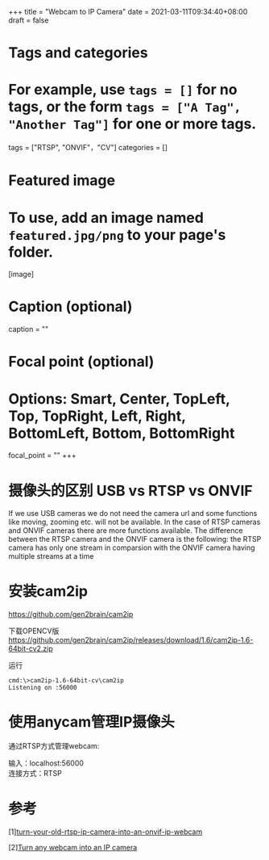 +++
title = "Webcam to IP Camera"
date = 2021-03-11T09:34:40+08:00
draft = false

# Tags and categories
# For example, use `tags = []` for no tags, or the form `tags = ["A Tag", "Another Tag"]` for one or more tags.
tags = ["RTSP", "ONVIF"，"CV"]
categories = []

# Featured image
# To use, add an image named `featured.jpg/png` to your page's folder. 
[image]
  # Caption (optional)
  caption = ""

  # Focal point (optional)
  # Options: Smart, Center, TopLeft, Top, TopRight, Left, Right, BottomLeft, Bottom, BottomRight
  focal_point = ""
+++


# 摄像头的区别 USB  vs  RTSP  vs  ONVIF

If we use USB cameras we do not need the camera url and some functions like moving, zooming etc. will not be available. In the case of RTSP cameras and ONVIF cameras there are more functions available. The difference between the RTSP camera and the ONVIF camera is the following: the RTSP camera has only one stream in comparsion with the ONVIF camera having multiple streams at a time


# 安装cam2ip

https://github.com/gen2brain/cam2ip


下载OPENCV版
https://github.com/gen2brain/cam2ip/releases/download/1.6/cam2ip-1.6-64bit-cv2.zip

运行

```
cmd:\>cam2ip-1.6-64bit-cv\cam2ip
Listening on :56000
```

# 使用anycam管理IP摄像头

通过RTSP方式管理webcam:

输入：localhost:56000      
连接方式：RTSP


# 参考

[1][turn-your-old-rtsp-ip-camera-into-an-onvif-ip-webcam](https://camera-sdk.com/p_6580-how-to-turn-your-old-rtsp-ip-camera-into-an-onvif-ip-webcam-in-c-sharp.html)

[2][Turn any webcam into an IP camera](https://github.com/gen2brain/cam2ip)
